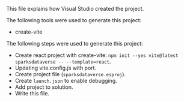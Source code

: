 This file explains how Visual Studio created the project.

The following tools were used to generate this project:
- create-vite

The following steps were used to generate this project:
- Create react project with create-vite: `npm init --yes vite@latest sparksdataverse -- --template=react`.
- Updating vite.config.js with port.
- Create project file (`sparksdataverse.esproj`).
- Create `launch.json` to enable debugging.
- Add project to solution.
- Write this file.
